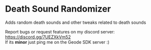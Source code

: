 # Death Sound Randomizer

Adds random death sounds and other tweaks related to death sounds

Report bugs or request features on my discord server: https://discord.gg/7UEZXkVm52 \
If its **minor** just ping me on the Geode SDK server :)
